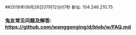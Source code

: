 ##2018年09月28日07时12分07秒 新址: 104.248.210.75
### 兔友常见问题及解答: https://github.com/wanggonging/d/blob/w/FAQ.md
